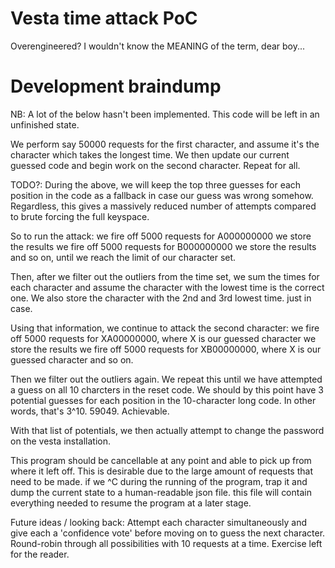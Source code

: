 # Vesta time attack PoC
Overengineered? I wouldn't know the MEANING of the term, dear boy...

# Development braindump
NB: A lot of the below hasn't been implemented. This code will be left in an unfinished
state.

We perform say 50000 requests for the first character, and assume it's the character 
which takes the longest time. We then update our current guessed code and begin work on
the second character. Repeat for all.

TODO?: During the above, we will keep the top three guesses for each position in the code as
a fallback in case our guess was wrong somehow. Regardless, this gives a massively
reduced number of attempts compared to brute forcing the full keyspace.

So to run the attack:
we fire off 5000 requests for A000000000
we store the results
we fire off 5000 requests for B000000000
we store the results
and so on, until we reach the limit of our character set.

Then, after we filter out the outliers from the time set, we sum the times for each 
character and assume the character with the lowest time is the correct one. We also 
store the character with the 2nd and 3rd lowest time. just in case.

Using that information, we continue to attack the second character:
we fire off 5000 requests for XA00000000, where X is our guessed character
we store the results
we fire off 5000 requests for XB00000000, where X is our guessed character
and so on.

Then we filter out the outliers again. We repeat this until we have attempted a guess on
all 10 charcters in the reset code. We should by this point have 3 potential guesses for 
each position in the 10-character long code. In other words, that's 3^10. 59049. Achievable. 

With that list of potentials, we then actually attempt to change the password on the vesta installation.

This program should be cancellable at any point and able to pick up from where it left
off. This is desirable due to the large amount of requests that need to be made. if we
^C during the running of the program, trap it and dump the current state to a 
human-readable json file. this file will contain everything needed to resume the program
at a later stage.

Future ideas / looking back:
Attempt each character simultaneously and give each a 'confidence vote' before moving on
to guess the next character. Round-robin through all possibilities with 10 requests at a
time. Exercise left for the reader.
